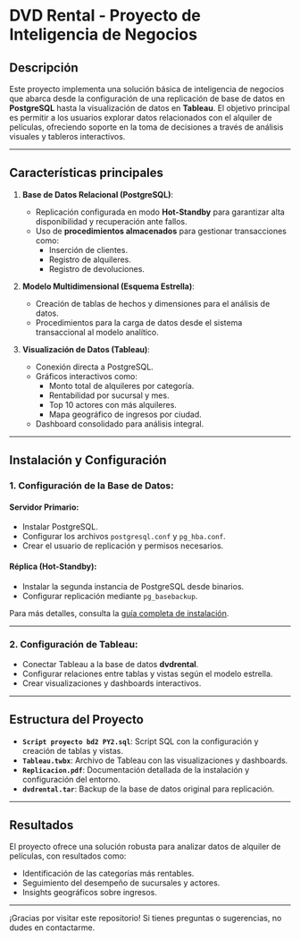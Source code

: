 # DVD Rental - Proyecto de Inteligencia de Negocios

## Descripción

Este proyecto implementa una solución básica de inteligencia de negocios que abarca desde la configuración de una replicación de base de datos en **PostgreSQL** hasta la visualización de datos en **Tableau**. El objetivo principal es permitir a los usuarios explorar datos relacionados con el alquiler de películas, ofreciendo soporte en la toma de decisiones a través de análisis visuales y tableros interactivos.

---

## Características principales

1. **Base de Datos Relacional (PostgreSQL)**:
   - Replicación configurada en modo **Hot-Standby** para garantizar alta disponibilidad y recuperación ante fallos.
   - Uso de **procedimientos almacenados** para gestionar transacciones como:
     - Inserción de clientes.
     - Registro de alquileres.
     - Registro de devoluciones.

2. **Modelo Multidimensional (Esquema Estrella)**:
   - Creación de tablas de hechos y dimensiones para el análisis de datos.
   - Procedimientos para la carga de datos desde el sistema transaccional al modelo analítico.

3. **Visualización de Datos (Tableau)**:
   - Conexión directa a PostgreSQL.
   - Gráficos interactivos como:
     - Monto total de alquileres por categoría.
     - Rentabilidad por sucursal y mes.
     - Top 10 actores con más alquileres.
     - Mapa geográfico de ingresos por ciudad.
   - Dashboard consolidado para análisis integral.

---

## Instalación y Configuración

### 1. Configuración de la Base de Datos:
#### Servidor Primario:
- Instalar PostgreSQL.
- Configurar los archivos `postgresql.conf` y `pg_hba.conf`.
- Crear el usuario de replicación y permisos necesarios.

#### Réplica (Hot-Standby):
- Instalar la segunda instancia de PostgreSQL desde binarios.
- Configurar replicación mediante `pg_basebackup`.

Para más detalles, consulta la [guía completa de instalación](./Replicacion.pdf).

---

### 2. Configuración de Tableau:
- Conectar Tableau a la base de datos **dvdrental**.
- Configurar relaciones entre tablas y vistas según el modelo estrella.
- Crear visualizaciones y dashboards interactivos.

---

## Estructura del Proyecto

- **`Script proyecto bd2 PY2.sql`**: Script SQL con la configuración y creación de tablas y vistas.
- **`Tableau.twbx`**: Archivo de Tableau con las visualizaciones y dashboards.
- **`Replicacion.pdf`**: Documentación detallada de la instalación y configuración del entorno.
- **`dvdrental.tar`**: Backup de la base de datos original para replicación.

---

## Resultados

El proyecto ofrece una solución robusta para analizar datos de alquiler de películas, con resultados como:
- Identificación de las categorías más rentables.
- Seguimiento del desempeño de sucursales y actores.
- Insights geográficos sobre ingresos.

---

¡Gracias por visitar este repositorio! Si tienes preguntas o sugerencias, no dudes en contactarme.
